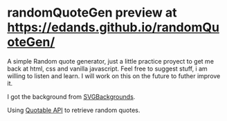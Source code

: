 # randomQuoteGen preview at https://edands.github.io/randomQuoteGen/

A simple Random quote generator, just a little practice proyect to get me back at html, css and vanilla javascript. Feel free to suggest stuff, i am willing to listen and learn. I will work on this on the future to futher improve it.

I got the background from [SVGBackgrounds](https://www.svgbackgrounds.com/).

Using [Quotable API](https://github.com/lukePeavey/quotable) to retrieve random quotes.
